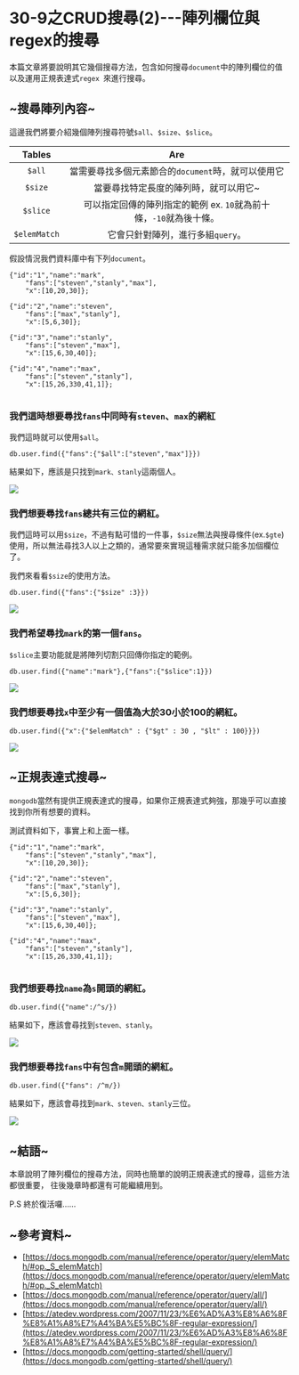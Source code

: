 # 30-9之CRUD搜尋(2)---陣列欄位與regex的搜尋
 
本篇文章將要說明其它幾個搜尋方法，包含如何搜尋`document`中的陣列欄位的值以及運用正規表達式`regex `來進行搜尋。

## ~搜尋陣列內容~
這邊我們將要介紹幾個陣列搜尋符號`$all`、`$size`、`$slice`。

| Tables        | Are           | 
| :-------------: |:-------------:| 
| `$all`      | 當需要尋找多個元素節合的`document`時，就可以使用它 | 
| `$size`      | 當要尋找特定長度的陣列時，就可以用它~      |  
| `$slice` | 可以指定回傳的陣列指定的範例 ex. `10`就為前十條，`-10`就為後十條。      |  
| `$elemMatch` | 它會只針對陣列，進行多組`query`。      |

假設情況我們資料庫中有下列`document`。

```
{"id":"1","name":"mark",
	"fans":["steven","stanly","max"],
	"x":[10,20,30]};

{"id":"2","name":"steven",
	"fans":["max","stanly"],
	"x":[5,6,30]};

{"id":"3","name":"stanly",
	"fans":["steven","max"],
	"x":[15,6,30,40]};

{"id":"4","name":"max",
	"fans":["steven","stanly"],
	"x":[15,26,330,41,1]};


```

### 我們這時想要尋找`fans`中同時有`steven`、`max`的網紅
我們這時就可以使用`$all`。

```
db.user.find({"fans":{"$all":["steven","max"]}})

```
結果如下，應該是只找到`mark、stanly`這兩個人。

![](http://yixiang8780.com/outImg/20161207-1.png)

### 我們想要尋找`fans`總共有三位的網紅。
我們這時可以用`$size`，不過有點可惜的一件事，`$size`無法與搜尋條件(ex.`$gte`)使用，所以無法尋找3人以上之類的，通常要來實現這種需求就只能多加個欄位了。

我們來看看`$size`的使用方法。

```
db.user.find({"fans":{"$size" :3}})

```

![](http://yixiang8780.com/outImg/20161207-2.png)

### 我們希望尋找`mark`的第一個`fans`。
`$slice`主要功能就是將陣列切割只回傳你指定的範例。

```
db.user.find({"name":"mark"},{"fans":{"$slice":1}})

```

![](http://yixiang8780.com/outImg/20161207-3.png)

### 我們想要尋找`x`中至少有一個值為大於30小於100的網紅。

```
db.user.find({"x":{"$elemMatch" : {"$gt" : 30 , "$lt" : 100}}})

```

![](http://yixiang8780.com/outImg/20161207-4.png)

## ~正規表達式搜尋~
`mongodb`當然有提供正規表達式的搜尋，如果你正規表達式夠強，那幾乎可以直接找到你所有想要的資料。

測試資料如下，事實上和上面一樣。

```
{"id":"1","name":"mark",
	"fans":["steven","stanly","max"],
	"x":[10,20,30]};

{"id":"2","name":"steven",
	"fans":["max","stanly"],
	"x":[5,6,30]};

{"id":"3","name":"stanly",
	"fans":["steven","max"],
	"x":[15,6,30,40]};

{"id":"4","name":"max",
	"fans":["steven","stanly"],
	"x":[15,26,330,41,1]};


```

### 我們想要尋找`name`為`s`開頭的網紅。

```
db.user.find({"name":/^s/})

```
結果如下，應該會尋找到`steven、stanly`。

![](http://yixiang8780.com/outImg/20161207-5.png)

### 我們想要尋找`fans`中有包含`m`開頭的網紅。

```
db.user.find({"fans": /^m/})

```
結果如下，應該會尋找到`mark、steven、stanly`三位。

![](http://yixiang8780.com/outImg/20161207-6.png)

## ~結語~
本章說明了陣列欄位的搜尋方法，同時也簡單的說明正規表達式的搜尋，這些方法都很重要，
往後幾章時都還有可能繼續用到。

P.S 終於復活囉……
 
## ~參考資料~
* [https://docs.mongodb.com/manual/reference/operator/query/elemMatch/#op._S_elemMatch](https://docs.mongodb.com/manual/reference/operator/query/elemMatch/#op._S_elemMatch)
* [https://docs.mongodb.com/manual/reference/operator/query/all/](https://docs.mongodb.com/manual/reference/operator/query/all/)
* [https://atedev.wordpress.com/2007/11/23/%E6%AD%A3%E8%A6%8F%E8%A1%A8%E7%A4%BA%E5%BC%8F-regular-expression/](https://atedev.wordpress.com/2007/11/23/%E6%AD%A3%E8%A6%8F%E8%A1%A8%E7%A4%BA%E5%BC%8F-regular-expression/)
* [https://docs.mongodb.com/getting-started/shell/query/](https://docs.mongodb.com/getting-started/shell/query/)